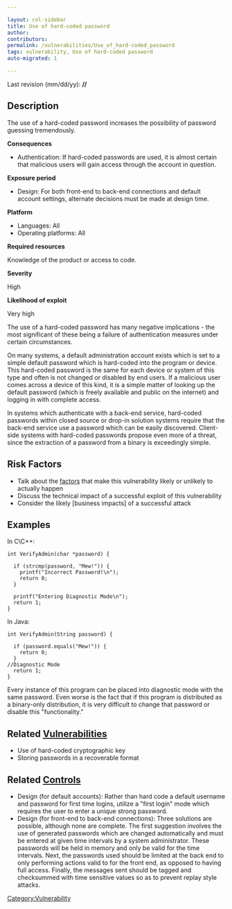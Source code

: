 ```yaml
---

layout: col-sidebar
title: Use of hard-coded password
author: 
contributors: 
permalink: /vulnerabilities/Use_of_hard-coded_password
tags: vulnerability, Use of hard-coded password
auto-migrated: 1

---
```


Last revision (mm/dd/yy): **//**

## Description

The use of a hard-coded password increases the possibility of password
guessing tremendously.

**Consequences**

  - Authentication: If hard-coded passwords are used, it is almost
    certain that malicious users will gain access through the account in
    question.

**Exposure period**

  - Design: For both front-end to back-end connections and default
    account settings, alternate decisions must be made at design time.

**Platform**

  - Languages: All
  - Operating platforms: All

**Required resources**

Knowledge of the product or access to code.

**Severity**

High

**Likelihood of exploit**

Very high

The use of a hard-coded password has many negative implications - the
most significant of these being a failure of authentication measures
under certain circumstances.

On many systems, a default administration account exists which is set to
a simple default password which is hard-coded into the program or
device. This hard-coded password is the same for each device or system
of this type and often is not changed or disabled by end users. If a
malicious user comes across a device of this kind, it is a simple matter
of looking up the default password (which is freely available and public
on the internet) and logging in with complete access.

In systems which authenticate with a back-end service, hard-coded
passwords within closed source or drop-in solution systems require that
the back-end service use a password which can be easily discovered.
Client-side systems with hard-coded passwords propose even more of a
threat, since the extraction of a password from a binary is exceedingly
simple.

## Risk Factors

  - Talk about the [factors](OWASP_Risk_Rating_Methodology "wikilink")
    that make this vulnerability likely or unlikely to actually happen
  - Discuss the technical impact of a successful exploit of this
    vulnerability
  - Consider the likely \[business impacts\] of a successful attack

## Examples

In C\\C++:

    int VerifyAdmin(char *password) {

      if (strcmp(password, "Mew!")) {
        printf("Incorrect Password!\n");
        return 0;
      }

      printf("Entering Diagnostic Mode\n");
      return 1;
    }

In Java:

    int VerifyAdmin(String password) {

      if (password.equals("Mew!")) {
        return 0;
      }
    //Diagnostic Mode
      return 1;
    }

Every instance of this program can be placed into diagnostic mode with
the same password. Even worse is the fact that if this program is
distributed as a binary-only distribution, it is very difficult to
change that password or disable this "functionality."

## Related [Vulnerabilities](Vulnerabilities "wikilink")

  - Use of hard-coded cryptographic key
  - Storing passwords in a recoverable format

## Related [Controls](Controls "wikilink")

  - Design (for default accounts): Rather than hard code a default
    username and password for first time logins, utilize a "first login"
    mode which requires the user to enter a unique strong password.
  - Design (for front-end to back-end connections): Three solutions are
    possible, although none are complete. The first suggestion involves
    the use of generated passwords which are changed automatically and
    must be entered at given time intervals by a system administrator.
    These passwords will be held in memory and only be valid for the
    time intervals. Next, the passwords used should be limited at the
    back end to only performing actions valid to for the front end, as
    opposed to having full access. Finally, the messages sent should be
    tagged and checksummed with time sensitive values so as to prevent
    replay style attacks.

[Category:Vulnerability](Category:Vulnerability "wikilink")